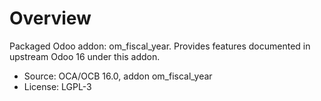 # Overview

Packaged Odoo addon: om_fiscal_year. Provides features documented in upstream Odoo 16 under this addon.

- Source: OCA/OCB 16.0, addon om_fiscal_year
- License: LGPL-3
